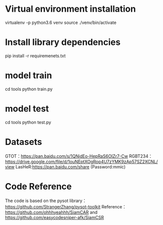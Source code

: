 # Virtual environment installation
virtualenv -p python3.6 venv
source ./venv/bin/activate

# Install library dependencies
pip install -r requiremenets.txt

# model train
cd tools
python train.py

# model test
cd tools
python test.py

# Datasets
GTOT：https://pan.baidu.com/s/1QNidEo-HepRaS6OIZr7-Cw
RGBT234：https://drive.google.com/file/d/1ouNEptXOgRop4U7zYMK9zAp57SZ2XCNL/view
LasHeR:https://pan.baidu.com/share (Password:mmic)

# Code Reference
The code is based on the pysot library：https://github.com/StrangerZhang/pysot-toolkit
Reference：https://github.com/ohhhyeahhh/SiamCAR and https://github.com/easycodesniper-afk/SiamCSR
